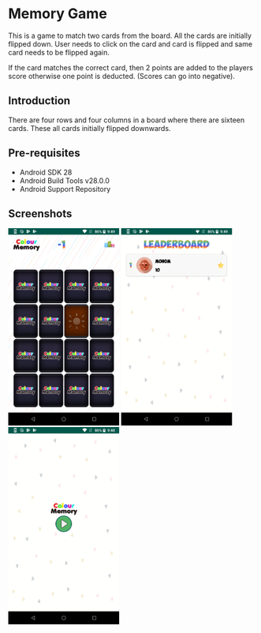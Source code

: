 Memory Game
===================================

This is a game to match two cards from the board. All the cards are initially
flipped down. User needs to click on the card and card is flipped and same card
needs to be flipped again.

If the card matches the correct card, then 2 points are added to the players 
score otherwise one point is deducted. (Scores can go into negative).

Introduction
------------

There are four rows and four columns in a board where there are sixteen cards.
These all cards initially flipped downwards.


Pre-requisites
--------------

- Android SDK 28
- Android Build Tools v28.0.0
- Android Support Repository

Screenshots
-------------

<img src="screenshot/game_screen.png" height="400" alt="Screenshot"/> 
<img src="screenshot/score_screen.png" height="400" alt="Screenshot"/> 
<img src="screenshot/start_screen.png" height="400" alt="Screenshot"/> 
